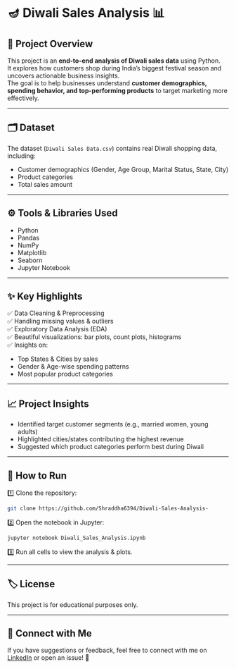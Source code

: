 
# 🪔 Diwali Sales Analysis 📊

## 📌 Project Overview
This project is an **end-to-end analysis of Diwali sales data** using Python.  
It explores how customers shop during India’s biggest festival season and uncovers actionable business insights.  
The goal is to help businesses understand **customer demographics, spending behavior, and top-performing products** to target marketing more effectively.

---

## 🗂️ Dataset
The dataset (`Diwali Sales Data.csv`) contains real Diwali shopping data, including:
- Customer demographics (Gender, Age Group, Marital Status, State, City)
- Product categories
- Total sales amount

---

## ⚙️ Tools & Libraries Used
- Python
- Pandas
- NumPy
- Matplotlib
- Seaborn
- Jupyter Notebook

---

## ✨ Key Highlights
✅ Data Cleaning & Preprocessing  
✅ Handling missing values & outliers  
✅ Exploratory Data Analysis (EDA)  
✅ Beautiful visualizations: bar plots, count plots, histograms  
✅ Insights on:
- Top States & Cities by sales
- Gender & Age-wise spending patterns
- Most popular product categories

---

## 📈 Project Insights
- Identified target customer segments (e.g., married women, young adults)
- Highlighted cities/states contributing the highest revenue
- Suggested which product categories perform best during Diwali

---

## 📂 How to Run
1️⃣ Clone the repository:
```bash
git clone https://github.com/Shraddha6394/Diwali-Sales-Analysis-
```

2️⃣ Open the notebook in Jupyter:
```bash
jupyter notebook Diwali_Sales_Analysis.ipynb
```

3️⃣ Run all cells to view the analysis & plots.

---



## 🏷️ License
This project is for educational purposes only.

---

## 👋 Connect with Me
If you have suggestions or feedback, feel free to connect with me on [LinkedIn](https://www.linkedin.com/in/shraddha-shukla-46169b22b/) or open an issue! 🚀
